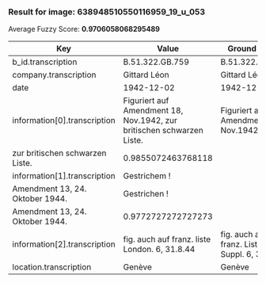 ### Result for image: 638948510550116959_19_u_053
Average Fuzzy Score: **0.9706058068295489**
<small>

| Key | Value | Ground Truth | Score |
| --- | --- | --- | --- |
| b_id.transcription | B.51.322.GB.759 | B.51.322.GB.759 | 1.0 |
| company.transcription | Gittard Léon | Gittard Léon | 1.0 |
| date | 1942-12-02 | 1942-12-02 | 1.0 |
| information[0].transcription | Figuriert auf Amendment 18, Nov.1942, zur britischen schwarzen Liste. | Figuriert auf Amendment 18, Nov.1942,
zur britischen schwarzen Liste. | 0.9855072463768118 |
| information[1].transcription | Gestrichem !
Amendment 13, 24. Oktober 1944. | Gestrichen !
Amendment 13, 24. Oktober 1944. | 0.9772727272727273 |
| information[2].transcription | fig. auch auf franz. liste London. 6, 31.8.44 | fig. auch auf franz. Liste Suppl. 6, 31.8.45 | 0.8314606741573034 |
| location.transcription | Genève | Genève | 1.0 |

</small>
